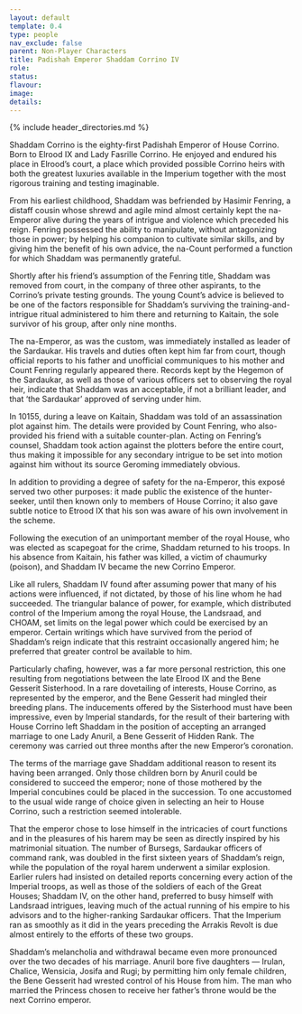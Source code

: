 ```yaml
---
layout: default
template: 0.4
type: people
nav_exclude: false
parent: Non-Player Characters
title: Padishah Emperor Shaddam Corrino IV
role: 
status: 
flavour: 
image: 
details:
---
```


{% include header_directories.md %}

Shaddam Corrino is the eighty-first Padishah Emperor of House Corrino. Born to Elrood IX and Lady Fasrille Corrino. He enjoyed and endured his place in Elrood’s court, a place which provided possible Corrino heirs with both the greatest luxuries available in the Imperium together with the most rigorous training and testing imaginable.  

From his earliest childhood, Shaddam was befriended by Hasimir Fenring, a distaff cousin whose shrewd and agile mind almost certainly kept the na-Emperor alive during the years of intrigue and violence which preceded his reign. Fenring possessed the ability to manipulate, without antagonizing those in power; by helping his companion to cultivate similar skills, and by giving him the benefit of his own advice, the na-Count performed a function for which Shaddam was permanently grateful.  

Shortly after his friend’s assumption of the Fenring title, Shaddam was removed from court, in the company of three other aspirants, to the Corrino’s private testing grounds. The young Count’s advice is believed to be one of the factors responsible for Shaddam’s surviving the training-and-intrigue ritual administered to him there and returning to Kaitain, the sole survivor of his group, after only nine months.  

The na-Emperor, as was the custom, was immediately installed as leader of the Sardaukar. His travels and duties often kept him far from court, though official reports to his father and unofficial communiques to his mother and Count Fenring regularly appeared there. Records kept by the Hegemon of the Sardaukar, as well as those of various officers set to observing the royal heir, indicate that Shaddam was an acceptable, if not a brilliant leader, and that ‘the Sardaukar’ approved of serving under him.  

In 10155, during a leave on Kaitain, Shaddam was told of an assassination plot against him. The details were provided by Count Fenring, who also-provided his friend
with a suitable counter-plan. Acting on Fenring’s counsel, Shaddam took action against the plotters before the entire court, thus making it impossible for any secondary intrigue to be set into motion against him without its source Geroming immediately obvious.  

In addition to providing a degree of safety for the na-Emperor, this exposé served two other purposes: it made public the existence of the hunter-seeker, until then known only to members of House Corrino; it also gave subtle notice to Etrood IX that his son was aware of his own involvement in the scheme.  

Following the execution of an unimportant member of the royal House, who was elected as scapegoat for the crime, Shaddam returned to his troops. In his absence from Kaitain, his father was killed, a victim of chaumurky (poison), and Shaddam IV became the new Corrino Emperor.  

Like all rulers, Shaddam IV found after assuming power that many of his actions were influenced, if not dictated, by those of his line whom he had succeeded. The triangular balance of power, for example, which distributed control of the Imperium among the royal House, the Landsraad, and CHOAM, set limits on the legal power which could be exercised by an emperor. Certain writings which have survived from the period of Shaddam’s reign indicate that this restraint occasionally angered him; he preferred that greater control be available to him.  

Particularly chafing, however, was a far more personal restriction, this one resulting from negotiations between the late Elrood IX and the Bene Gesserit Sisterhood. In a rare dovetailing of interests, House Corrino, as represented by the emperor, and the Bene Gesserit had mingled their breeding plans. The inducements offered by the Sisterhood must have been impressive, even by Imperial standards, for the result of their bartering with House Corrino left Shaddam in the position of accepting an arranged marriage to one Lady Anuril, a Bene Gesserit of Hidden Rank. The ceremony was carried out three months after the new Emperor’s coronation.  

The terms of the marriage gave Shaddam additional reason to resent its having been arranged. Only those children born by Anuril could be considered to succeed the emperor; none of those mothered by the Imperial concubines could be placed in the succession. To one accustomed to the usual wide range of choice given in selecting an heir to House Corrino, such a restriction seemed intolerable.  

That the emperor chose to lose himself in the intricacies of court functions and in the pleasures of his harem may be seen as directly inspired by his matrimonial situation. The number of Bursegs, Sardaukar officers of command rank, was doubled in the first sixteen years of Shaddam’s reign, while the population of the royal harem underwent a similar explosion. Earlier rulers had insisted on detailed reports concerning every action of the Imperial troops, as well as those of the soldiers of each of the Great Houses; Shaddam IV, on the other hand, preferred to busy himself with Landsraad intrigues, leaving much of the actual running of his empire to his advisors and to the higher-ranking Sardaukar officers. That the Imperium ran as smoothly as it did in the years preceding the Arrakis Revolt is due almost entirely to the efforts of these two groups.  

Shaddam’s melancholia and withdrawal became even more pronounced over the two decades of his marriage. Anuril bore five daughters — Irulan, Chalice, Wensicia, Josifa and Rugi; by permitting him only female children, the Bene Gesserit had wrested control of his House from him. The man who married the Princess chosen to receive her father’s throne would be the next Corrino emperor.  